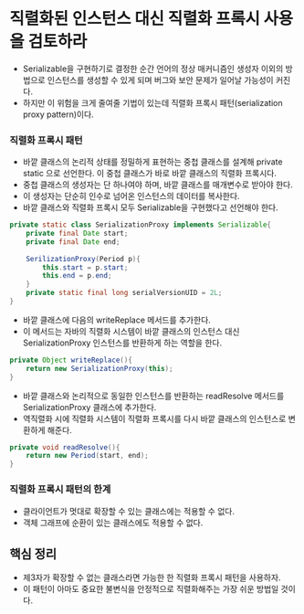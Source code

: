 # 직렬화된 인스턴스 대신 직렬화 프록시 사용을 검토하라

- Serializable을 구현하기로 결정한 순간 언어의 정상 매커니즘인 생성자 이외의 방법으로 인스턴스를 생성할 수 있게 되며 버그와 보안 문제가 일어날 가능성이 커진다.
- 하지만 이 위험을 크게 줄여줄 기법이 있는데 직렬화 프록시 패턴(serialization proxy pattern)이다.

### 직렬화 프록시 패턴

- 바깥 클래스의 논리적 상태를 정밀하게 표현하는 중첩 클래스를 설계해 private static 으로 선언한다. 이 중첩 클래스가 바로
바깥 클래스의 직렬화 프록시다.
- 중첩 클래스의 생성자는 단 하나여야 하며, 바깥 클래스를 매개변수로 받아야 한다.
- 이 생성자는 단순히 인수로 넘어온 인스턴스의 데이터를 복사한다.
- 바깥 클래스와 직렬화 프록시 모두 Serializable을 구현했다고 선언해야 한다.
```java
private static class SerializationProxy implements Serializable{
    private final Date start;
    private final Date end;
    
    SerilizationProxy(Period p){
        this.start = p.start;
        this.end = p.end;
    }
    private static final long serialVersionUID = 2L;
}
```

- 바깥 클래스에 다음의 writeReplace 메서드를 추가한다.
- 이 메서드는 자바의 직렬화 시스템이 바깥 클래스의 인스턴스 대신 SerializationProxy 인스턴스를 반환하게 하는 역할을 한다.
```java
private Object writeReplace(){
    return new SerializationProxy(this);
}
```

- 바깥 클래스와 논리적으로 동일한 인스턴스를 반환하는 readResolve 메서드를 SerializationProxy 클래스에 추가한다.
- 역직렬화 시에 직렬화 시스템이 직렬화 프록시를 다시 바깥 클래스의 인스턴스로 변환하게 해준다.
```java
private void readResolve(){
    return new Period(start, end);
}
```

### 직렬화 프록시 패턴의 한계

- 클라이언트가 멋대로 확장할 수 있는 클래스에는 적용할 수 없다.
- 객체 그래프에 순환이 있는 클래스에도 적용할 수 없다.

## 핵심 정리

- 제3자가 확장할 수 없는 클래스라면 가능한 한 직렬화 프록시 패턴을 사용하자.
- 이 패턴이 아마도 중요한 불변식을 안정적으로 직렬화해주는 가장 쉬운 방법일 것이다.